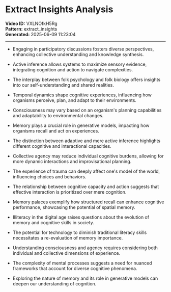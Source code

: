 # Extract Insights Analysis

**Video ID:** VXLNOfkH5Rg  
**Pattern:** extract_insights  
**Generated:** 2025-06-09 11:23:04  

---

- Engaging in participatory discussions fosters diverse perspectives, enhancing collective understanding and knowledge synthesis.

- Active inference allows systems to maximize sensory evidence, integrating cognition and action to navigate complexities.

- The interplay between folk psychology and folk biology offers insights into our self-understanding and shared realities.

- Temporal dynamics shape cognitive experiences, influencing how organisms perceive, plan, and adapt to their environments.

- Consciousness may vary based on an organism's planning capabilities and adaptability to environmental changes.

- Memory plays a crucial role in generative models, impacting how organisms recall and act on experiences.

- The distinction between adaptive and mere active inference highlights different cognitive and interactional capacities.

- Collective agency may reduce individual cognitive burdens, allowing for more dynamic interactions and improvisational planning.

- The experience of trauma can deeply affect one's model of the world, influencing choices and behaviors.

- The relationship between cognitive capacity and action suggests that effective interaction is prioritized over mere cognition.

- Memory palaces exemplify how structured recall can enhance cognitive performance, showcasing the potential of spatial memory.

- Illiteracy in the digital age raises questions about the evolution of memory and cognitive skills in society.

- The potential for technology to diminish traditional literacy skills necessitates a re-evaluation of memory importance.

- Understanding consciousness and agency requires considering both individual and collective dimensions of experience.

- The complexity of mental processes suggests a need for nuanced frameworks that account for diverse cognitive phenomena.

- Exploring the nature of memory and its role in generative models can deepen our understanding of cognition.